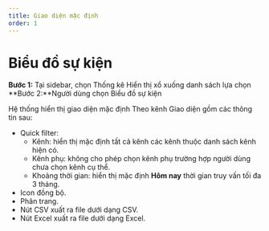 ```yaml
---
title: Giao diện mặc định
order: 1
---
```

# Biểu đồ sự kiện
**Bước 1:** Tại sidebar, chọn Thống kê
Hiển thị xổ xuống danh sách lựa chọn
**Bước 2:**Người dùng chọn Biểu đồ sự kiện

Hệ thống hiển thị giao diện mặc định Theo kênh
Giao diện gồm các thông tin sau:
* Quick filter: 
    * Kênh: hiển thị mặc định tất cả kênh các kênh thuộc danh sách kênh hiện có.
    * Kênh phụ: không cho phép chọn kênh phụ trường hợp người dùng chưa chọn kênh cụ thể.
    * Khoảng thời gian: hiển thị mặc định **Hôm nay** thời gian truy vấn tối đa 3 tháng.
* Icon đồng bộ.
* Phân trang.
* Nút CSV xuất ra file dưới dạng CSV.
* Nút Excel xuất ra file dưới dạng Excel.
